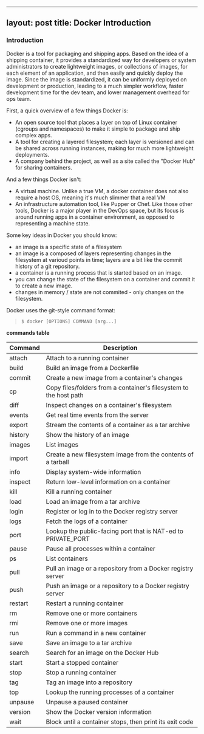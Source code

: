 
---
layout: post
title: Docker Introduction
---

### Introduction

Docker is a tool for packaging and shipping apps. Based on the idea of a shipping container, it provides a standardized way for developers or system administrators to create
lightweight images, or collections of images, for each element of an application, and then easily and quickly deploy the image. Since the image is standardized, it can be 
uniformly deployed on development or production, leading to a much simpler workflow, faster development time for the dev team, and lower management overhead for ops team.

First, a quick overview of a few things Docker is:
*  An open source tool that places a layer on top of Linux container (cgroups and namespaces) to make it simple to package and ship complex apps.
*  A tool for creating a layered filesystem; each layer is versioned and can be shared across running instances, making for much more lightweight deployments.
*  A company behind the project, as well as a site called the "Docker Hub" for sharing containers.

And a few things Docker isn't:
*  A virtual machine. Unlike a true VM, a docker container does not also require a host OS, meaning it's much slimmer that a real VM
*  An infrastructure automation tool, like Pupper or Chef. Like those other tools, Docker is a major player in the DevOps space, but its focus is around running apps in a container environment, as opposed to representing a machine state.

Some key ideas in Docker you should know:
*  an image is a specific state of a filesystem
*  an image is a composed of layers representing changes in the filesystem at varioud points in time; layers are a bit like the commit history of a git repository.
*  a container is a running process that is started based on an image.
*  you can change the state of the filesystem on a container and commit it to create a new image.
*  changes in memory / state are not commited - only changes on the filesystem.

Docker uses the git-style command format:
> `$ docker [OPTIONS] COMMAND [arg...]`

**commands table**

| Command  |  Description
|----------|-----------------------------------------------------------------------|
| attach   | Attach to a running container
| build    | Build an image from a Dockerfile
| commit   | Create a new image from a container's changes
| cp       | Copy files/folders from a container's filesystem to the host path
| diff     | Inspect changes on a container's filesystem
| events   | Get real time events from the server
| export   | Stream the contents of a container as a tar archive
| history  | Show the history of an image
| images   | List images
| import   | Create a new filesystem image from the contents of a tarball
| info     | Display system-wide information
| inspect  | Return low-level information on a container
| kill     | Kill a running container
| load     | Load an image from a tar archive
| login    | Register or log in to the Docker registry server
| logs     | Fetch the logs of a container
| port     | Lookup the public-facing port that is NAT-ed to PRIVATE_PORT
| pause    | Pause all processes within a container
| ps       | List containers
| pull     | Pull an image or a repository from a Docker registry server
| push     | Push an image or a repository to a Docker registry server
| restart  | Restart a running container
| rm       | Remove one or more containers
| rmi      | Remove one or more images
| run      | Run a command in a new container
| save     | Save an image to a tar archive
| search   | Search for an image on the Docker Hub
| start    | Start a stopped container
| stop     | Stop a running container
| tag      | Tag an image into a repository
| top      | Lookup the running processes of a container
| unpause  | Unpause a paused container
| version  | Show the Docker version information
| wait     | Block until a container stops, then print its exit code
